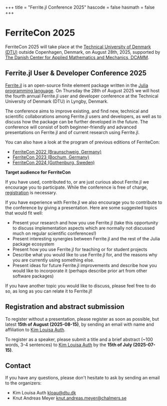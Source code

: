 +++
title = "Ferrite.jl Conference 2025"
hascode = false
hasmath = false
+++

# FerriteCon 2025
FerriteCon 2025 will take place at the [Technical University of Denmark (DTU)](https://www.dtu.dk/english/) 
outside Copenhagen, Denmark, on August 28th, 2025, supported by
[The Danish Center for Applied Mathematics and Mechanics, DCAMM](http://www.dcamm.dk).

## Ferrite.jl User & Developer Conference 2025
[Ferrite.jl](https://ferrite-fem.github.io/Ferrite.jl/stable/) is an open-source
finite element package written in the [Julia programming
language](https://julialang.org/). On Thursday the 28th of August 2025 we will host the fourth annual
Ferrite.jl user and developer conference at the Technical University of Denmark (DTU) in Lyngby, Denmark.

The conference aims to improve existing, and find new, technical and scientific
collaborations among Ferrite.jl users and developers, as well as to discuss
how the package can be further developed in the future. The conference will consist of both beginner-friendly 
and advanced presentations on Ferrite.jl and of current research using Ferrite.jl.

You can also have a look at the program of previous editions of FerriteCon:
- [FerriteCon 2022 (Braunschweig, Germany)](/2022/)
- [FerriteCon 2023 (Bochum, Germany)](/2023/)
- [FerriteCon 2024 (Gothenburg, Sweden)](/2024/)

**Target audience for FerriteCon**

If you have used, contributed to, or are just curious about Ferrite.jl we
encourage you to participate. While the conference is free of charge, 
[registration](#registration_and_abstract_submission) is necessary.

If you have experience with Ferrite.jl we also encourage you to contribute to
the conference by giving a presentation. Here are some suggested topics that
would fit well:

 - Present your research and how you use Ferrite.jl (take this opportunity to
   discuss implementation aspects which are normally not discussed much on
   regular scientific conferences!)
 - Present interesting synergies between Ferrite.jl and the rest of the Julia
   package ecosystem
 - Present how you use Ferrite.jl for teaching or for student projects
 - Describe what you would like to use Ferrite.jl for, and the reasons why you
   are currently using something else.
 - Present ideas for future Ferrite.jl improvements and describe how you would
   like to incorporate it (perhaps describe prior art from other software
   packages)

If you have another topic you would like to discuss, please feel free to do so,
as long as you can relate it to Ferrite.jl!

## Registration and abstract submission
To register without a presentation, please register as soon as possible, but latest **15th of August (2025-08-15)**,
by sending an email with name and affiliation to [Kim Louisa Auth](mailto:kloau@dtu.dk).

To register as a speaker, please submit a title and a brief abstract (~100 words, 3-4 sentences) to
[Kim Louisa Auth](mailto:kloau@dtu.dk) by the **15th of July (2025-07-15)**.

## Contact
If you have any questions, please don't hesitate to ask by sending an email to
the organizers:

- Kim Louisa Auth [kloau@dtu.dk](mailto:kloau@dtu.dk)
- Knut Andreas Meyer [knut.andreas.meyer@chalmers.se](mailto:knut.andreas.meyer@chalmers.se)
